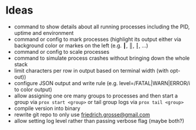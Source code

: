 # Ideas
- command to show details about all running processes including the PID, uptime and environment
- command or config to mark processes (highlight its output either via background color or markes on the left (e.g. ┃, ║, ┋, …)
- command or config to scale processes
- command to simulate process crashes without bringing down the whole stack
- limit characters per row in output based on terminal width (with opt-out))
- configure JSON output and write rule (e.g. level=/FATAL|WARN|ERROR/i to color output)
- allow assigning one ore many groups to processes and then start a group via `prox start <group>` or tail group logs via `prox tail <group>`
- compile version into binary
- rewrite git repo to only use friedrich.grosse@gmail.com
- allow setting log level rather than passing verbose flag (maybe both?)